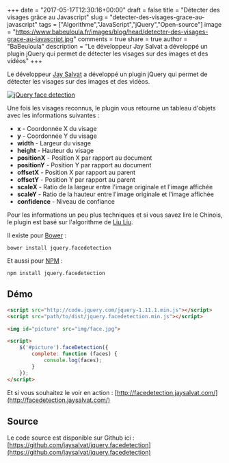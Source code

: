 +++
date = "2017-05-17T12:30:16+00:00"
draft = false
title = "Détecter des visages grâce au Javascript"
slug = "detecter-des-visages-grace-au-javascript"
tags = ["Algorithme","JavaScript","jQuery","Open-source"]
image = "https://www.babeuloula.fr/images/blog/head/detecter-des-visages-grace-au-javascript.jpg"
comments = true
share = true
author = "BaBeuloula"
description = "Le développeur Jay Salvat a développé un plugin jQuery qui permet de détecter les visages sur des images et des vidéos"
+++

Le développeur [Jay Salvat](http://jaysalvat.com/) a développé un plugin jQuery qui permet de détecter les visages sur des images et des vidéos.

[![jQuery face detection](//www.babeuloula.fr/images/blog/facedetection.jaysalvat.com.png)](//www.babeuloula.fr/images/blog/facedetection.jaysalvat.com.png)

Une fois les visages reconnus, le plugin vous retourne un tableau d'objets avec les informations suivantes :

- **x** - Coordonnée X du visage
- **y** - Coordonnée Y du visage
- **width** - Largeur du visage
- **height** - Hauteur du visage
- **positionX** - Position X par rapport au document
- **positionY** - Position Y par rapport au document
- **offsetX** - Position X par rapport au parent
- **offsetY** - Position Y par rapport au parent
- **scaleX** - Ratio de la largeur entre l'image originale et l'image affichée
- **scaleY** - Ratio de la hauteur entre l'image originale et l'image affichée
- **confidence** - Niveau de confiance

Pour les informations un peu plus techniques et si vous savez lire le Chinois, le plugin est basé sur l'algorithme de [Liu Liu](http://liuliu.me/).

Il existe pour [Bower](https://bower.io/) :

``` shell
bower install jquery.facedetection
```

Et aussi pour [NPM](https://www.npmjs.com/package/jquery.facedetection) :

``` shell
npm install jquery.facedetection
```
## Démo

``` html
<script src="http://code.jquery.com/jquery-1.11.1.min.js"></script> 
<script src="path/to/dist/jquery.facedetection.min.js"></script> 

<img id="picture" src="img/face.jpg">

<script>
    $('#picture').faceDetection({
        complete: function (faces) {
            console.log(faces);
        }
    });
</script> 
```

Et si vous souhaitez le voir en action : [http://facedetection.jaysalvat.com/](http://facedetection.jaysalvat.com/)
## Source

Le code source est disponible sur Github ici : [https://github.com/jaysalvat/jquery.facedetection](https://github.com/jaysalvat/jquery.facedetection)